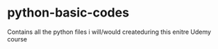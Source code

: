 ﻿# python-basic-codes
Contains all the python files i will/would createduring this enitre Udemy course
